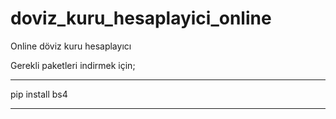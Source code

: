 # doviz_kuru_hesaplayici_online
Online döviz kuru hesaplayıcı


Gerekli paketleri indirmek için;

----------------

pip install bs4

----------------
